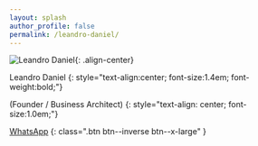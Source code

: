 ```yaml
---
layout: splash
author_profile: false
permalink: /leandro-daniel/
---
```


![Leandro Daniel](/assets/images/leandrodaniel-avatar.png){: .align-center}

Leandro Daniel
{: style="text-align:center; font-size:1.4em; font-weight:bold;"}

(Founder / Business Architect)
{: style="text-align: center; font-size:1.0em;"}

[WhatsApp](https://wa.me/5511960784444)
{: class=".btn btn--inverse btn--x-large" }


